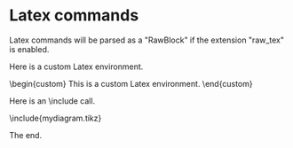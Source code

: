 
# Latex commands

Latex commands will be parsed as a "RawBlock" if the extension "raw_tex" is enabled.

Here is a custom Latex environment. 

\begin{custom}
This is a custom Latex environment.
\end{custom}

Here is an \\include call.

\include{mydiagram.tikz}

The end.
